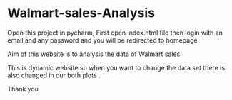 # Walmart-sales-Analysis

Open this project in pycharm, 
First open  index.html file then login with an email and any password and you will be redirected to homepage 

Aim of this website is to analysis the data of Walmart sales 

This is dynamic website so when you want to change the data set there is also changed in our both plots .

Thank you
